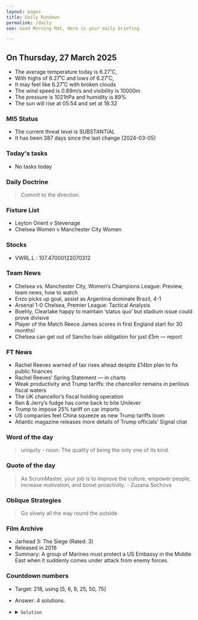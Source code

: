 ```yaml
---
layout: pages
title: Daily Rundown
permalink: /daily
seo: Good Morning Mat, Here is your daily briefing

---
```


<!-- weather_marker starts -->
## On Thursday, 27 March 2025

- The average temperature today is 6.27˚C,
- With highs of 6.27˚C and lows of 6.27˚C,
- It may feel like 6.27˚C with broken clouds
- The wind speed is 0.89m/s and visibility is 10000m
- The pressure is 1021hPa and humidity is 89%
- The sun will rise at 05:54 and set at 18:32

<!-- weather_marker ends -->

### MI5 Status
<!-- threat_marker starts -->
- The current threat level is <span class="highlighter">SUBSTANTIAL</span>
- It has been 387 days since the last change (2024-03-05)

<!-- threat_marker ends -->

### Today's tasks
<!-- task_marker starts -->
- No tasks today
<!-- task_marker ends -->

### Daily Doctrine
<!-- doctrine_marker starts -->
> Commit to the direction.
<!-- doctrine_marker ends -->

### Fixture List

<!-- fixture_marker starts -->
- Leyton Orient v Stevenage
- Chelsea Women v Manchester City Women
<!-- fixture_marker ends -->


### Stocks

<!-- stocks_marker starts -->

- VWRL.L : 107.47000122070312 

<!-- stocks_marker ends -->


### Team News
<!-- news_marker starts -->

 - Chelsea vs. Manchester City, Women’s Champions League: Preview, team news, how to watch
 - Enzo picks up goal, assist as Argentina dominate Brazil, 4-1
 - Arsenal 1-0 Chelsea, Premier League:  Tactical Analysis
 - Boehly, Clearlake happy to maintain ‘status quo’ but stadium issue could prove divisive
 - Player of the Match Reece James scores in first England start for 30 months!
 - Chelsea can get out of Sancho loan obligation for just £5m — report

<!-- news_marker ends -->

### FT News

<!-- ftnews_marker starts -->

 - Rachel Reeves warned of tax rises ahead despite £14bn plan to fix public finances
 - Rachel Reeves’ Spring Statement — in charts
 - Weak productivity and Trump tariffs: the chancellor remains in perilous fiscal waters
 - The UK chancellor’s fiscal holding operation
 - Ben & Jerry’s fudge has come back to bite Unilever
 - Trump to impose 25% tariff on car imports
 - US companies feel China squeeze as new Trump tariffs loom
 - Atlantic magazine releases more details of Trump officials’ Signal chat

<!-- ftnews_marker ends -->

### Word of the day

<!-- word_marker starts -->

 > uniquity - noun: The quality of being the only one of its kind.

<!-- word_marker ends -->


### Quote of the day
<!-- quote_marker starts -->

> As ScrumMaster, your job is to improve the culture, empower people, increase motivation, and boost proactivity. - Zuzana Sochova

<!-- quote_marker ends -->

### Oblique Strategies
<!-- eno_marker starts -->
> Go slowly all the way round the outside

<!-- eno_marker ends -->

### Film Archive

<!-- film_marker starts -->
- Jarhead 3: The Siege (Rated: 3)
- Released in 2016
- Summary: A group of Marines must protect a US Embassy in the Middle East when it suddenly comes under attack from enemy forces.
<!-- film_marker ends -->

### Countdown numbers
<!-- game_marker starts -->

- Target: 218, using [5, 6, 9, 25, 50, 75]
- Answer: 4 solutions.

- <details><summary><code>Solution</code></summary>

  Solution: ( 9 - 6 ) x 75 - 50 / 25 - 5

   </details>

<!-- game_marker ends -->
